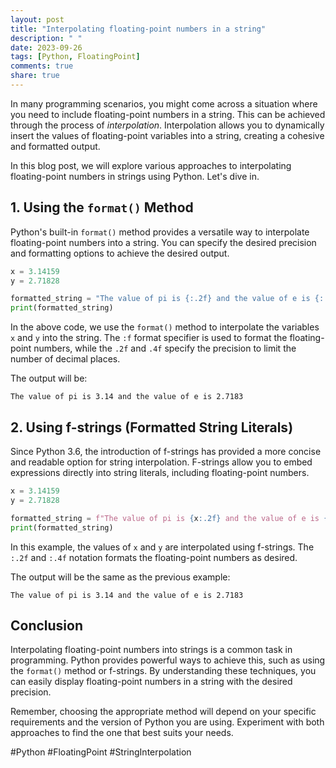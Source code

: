 ```yaml
---
layout: post
title: "Interpolating floating-point numbers in a string"
description: " "
date: 2023-09-26
tags: [Python, FloatingPoint]
comments: true
share: true
---
```


In many programming scenarios, you might come across a situation where you need to include floating-point numbers in a string. This can be achieved through the process of *interpolation*. Interpolation allows you to dynamically insert the values of floating-point variables into a string, creating a cohesive and formatted output.

In this blog post, we will explore various approaches to interpolating floating-point numbers in strings using Python. Let's dive in.

## 1. Using the `format()` Method

Python's built-in `format()` method provides a versatile way to interpolate floating-point numbers into a string. You can specify the desired precision and formatting options to achieve the desired output.

```python
x = 3.14159
y = 2.71828

formatted_string = "The value of pi is {:.2f} and the value of e is {:.4f}".format(x, y)
print(formatted_string)
```

In the above code, we use the `format()` method to interpolate the variables `x` and `y` into the string. The `:f` format specifier is used to format the floating-point numbers, while the `.2f` and `.4f` specify the precision to limit the number of decimal places.

The output will be:
```
The value of pi is 3.14 and the value of e is 2.7183
```

## 2. Using f-strings (Formatted String Literals)

Since Python 3.6, the introduction of f-strings has provided a more concise and readable option for string interpolation. F-strings allow you to embed expressions directly into string literals, including floating-point numbers.

```python
x = 3.14159
y = 2.71828

formatted_string = f"The value of pi is {x:.2f} and the value of e is {y:.4f}"
print(formatted_string)
```

In this example, the values of `x` and `y` are interpolated using f-strings. The `:.2f` and `:.4f` notation formats the floating-point numbers as desired.

The output will be the same as the previous example:
```
The value of pi is 3.14 and the value of e is 2.7183
```

## Conclusion

Interpolating floating-point numbers into strings is a common task in programming. Python provides powerful ways to achieve this, such as using the `format()` method or f-strings. By understanding these techniques, you can easily display floating-point numbers in a string with the desired precision.

Remember, choosing the appropriate method will depend on your specific requirements and the version of Python you are using. Experiment with both approaches to find the one that best suits your needs.

#Python #FloatingPoint #StringInterpolation